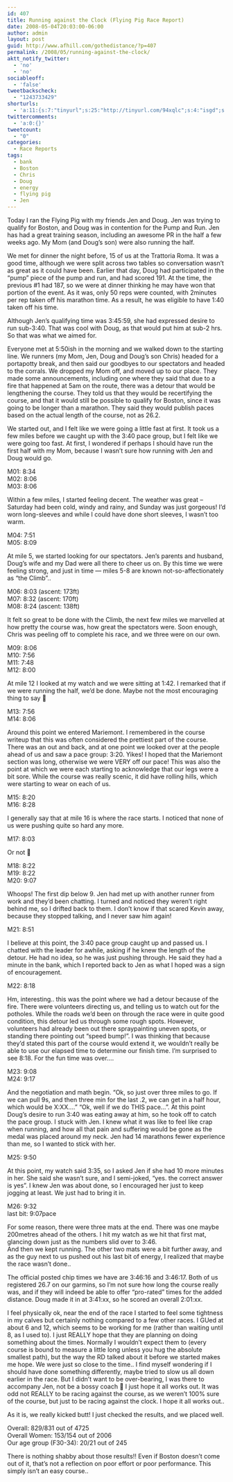 ```yaml
---
id: 407
title: Running against the Clock (Flying Pig Race Report)
date: 2008-05-04T20:03:00-06:00
author: admin
layout: post
guid: http://www.afhill.com/gothedistance/?p=407
permalink: /2008/05/running-against-the-clock/
aktt_notify_twitter:
  - 'no'
  - 'no'
sociableoff:
  - 'false'
tweetbackscheck:
  - "1243733429"
shorturls:
  - 'a:11:{s:7:"tinyurl";s:25:"http://tinyurl.com/94xqlc";s:4:"isgd";s:17:"http://is.gd/fpSl";s:5:"bitly";s:18:"http://bit.ly/edVl";s:5:"snipr";s:22:"http://snipr.com/9tpvr";s:5:"snurl";s:22:"http://snurl.com/9tpvr";s:7:"snipurl";s:24:"http://snipurl.com/9tpvr";s:5:"adjix";s:207:"(10 Jan 2008 temporary restriction: API requires valid partnerID or partnerEmail key in request. Contact us if this affects you.) Invalid Adjix request. API documentation @ http://web.adjix.com/AdjixAPI.html";s:4:"advu";s:203:"(10 Jan 2008 temporary restriction: API requires valid partnerID or partnerEmail key in request. Contact us if this affects you.) Invalid Adjix request. API documentation @ http://web.ad.vu/AdjixAPI.html";s:4:"zima";s:18:"http://zi.ma/cf6ef";s:4:"trim";s:17:"http://tr.im/4pc9";s:9:"permalink";s:70:"http://www.afhill.com/gothedistance/2008/05/running-against-the-clock/";}'
twittercomments:
  - 'a:0:{}'
tweetcount:
  - "0"
categories:
  - Race Reports
tags:
  - bank
  - Boston
  - Chris
  - Doug
  - energy
  - flying pig
  - Jen
---
```

Today I ran the Flying Pig with my friends Jen and Doug. Jen was trying to qualify for Boston, and Doug was in contention for the Pump and Run. Jen has had a great training season, including an awesome PR in the half a few weeks ago. My Mom (and Doug&#8217;s son) were also running the half. 

We met for dinner the night before, 15 of us at the Trattoria Roma. It was a good time, although we were split across two tables so conversation wasn&#8217;t as great as it could have been. Earlier that day, Doug had participated in the &#8220;pump&#8221; piece of the pump and run, and had scored 191. At the time, the previous #1 had 187, so we were at dinner thinking he may have won that portion of the event. As it was, only 50 reps were counted, with 2minutes per rep taken off his marathon time. As a result, he was eligible to have 1:40 taken off his time. 

Although Jen&#8217;s qualifying time was 3:45:59, she had expressed desire to run sub-3:40. That was cool with Doug, as that would put him at sub-2 hrs. So that was what we aimed for. 

Everyone met at 5:50ish in the morning and we walked down to the starting line. We runners (my Mom, Jen, Doug and Doug&#8217;s son Chris) headed for a portapotty break, and then said our goodbyes to our spectators and headed to the corrals. We dropped my Mom off, and moved up to our place. They made some announcements, including one where they said that due to a fire that happened at 5am on the route, there was a detour that would be lengthening the course. They told us that they would be recertifying the course, and that it would still be possible to qualify for Boston, since it was going to be longer than a marathon. They said they would publish paces based on the actual length of the course, not as 26.2. 

We started out, and I felt like we were going a little fast at first. It took us a few miles before we caught up with the 3:40 pace group, but I felt like we were going too fast. At first, I wondered if perhaps I should have run the first half with my Mom, because I wasn&#8217;t sure how running with Jen and Doug would go. 

M01: 8:34  
M02: 8:06  
M03: 8:06

Within a few miles, I started feeling decent. The weather was great &#8211; Saturday had been cold, windy and rainy, and Sunday was just gorgeous! I&#8217;d worn long-sleeves and while I could have done short sleeves, I wasn&#8217;t too warm.

M04: 7:51  
M05: 8:09

At mile 5, we started looking for our spectators. Jen&#8217;s parents and husband, Doug&#8217;s wife and my Dad were all there to cheer us on. By this time we were feeling strong, and just in time &#8212; miles 5-8 are known not-so-affectionately as &#8220;the Climb&#8221;..

M06: 8:03 (ascent: 173ft)  
M07: 8:32 (ascent: 170ft)  
M08: 8:24 (ascent: 138ft)

It felt so great to be done with the Climb, the next few miles we marvelled at how pretty the course was, how great the spectators were. Soon enough, Chris was peeling off to complete his race, and we three were on our own.

M09: 8:06  
M10: 7:56  
M11: 7:48  
M12: 8:00

At mile 12 I looked at my watch and we were sitting at 1:42. I remarked that if we were running the half, we&#8217;d be done. Maybe not the most encouraging thing to say 🙂

M13: 7:56  
M14: 8:06

Around this point we entered Mariemont. I remembered in the course writeup that this was often considered the prettiest part of the course. There was an out and back, and at one point we looked over at the people ahead of us and saw a pace group: 3:20. Yikes! I hoped that the Mariemont section was long, otherwise we were VERY off our pace! This was also the point at which we were each starting to acknowledge that our legs were a bit sore. While the course was really scenic, it did have rolling hills, which were starting to wear on each of us.

M15: 8:20  
M16: 8:28

I generally say that at mile 16 is where the race starts. I noticed that none of us were pushing quite so hard any more. 

M17: 8:03

Or not 🙂

M18: 8:22  
M19: 8:22  
M20: 9:07

Whoops! The first dip below 9. Jen had met up with another runner from work and they&#8217;d been chatting. I turned and noticed they weren&#8217;t right behind me, so I drifted back to them. I don&#8217;t know if that scared Kevin away, because they stopped talking, and I never saw him again!

M21: 8:51

I believe at this point, the 3:40 pace group caught up and passed us. I chatted with the leader for awhile, asking if he knew the length of the detour. He had no idea, so he was just pushing through. He said they had a minute in the bank, which I reported back to Jen as what I hoped was a sign of encouragement.

M22: 8:18

Hm, interesting.. this was the point where we had a detour because of the fire. There were volunteers directing us, and telling us to watch out for the potholes. While the roads we&#8217;d been on through the race were in quite good condition, this detour led us through some rough spots. However, volunteers had already been out there spraypainting uneven spots, or standing there pointing out &#8220;speed bump!&#8221;. I was thinking that because they&#8217;d stated this part of the course would extend it, we wouldn&#8217;t really be able to use our elapsed time to determine our finish time. I&#8217;m surprised to see 8:18. For the fun time was over&#8230;. 

M23: 9:08  
M24: 9:17

And the negotiation and math begin. &#8220;Ok, so just over three miles to go. If we can pull 9s, and then three min for the last .2, we can get in a half hour, which would be X:XX&#8230;.&#8221; &#8220;Ok, well if we do THIS pace&#8230;&#8221;. At this point Doug&#8217;s desire to run 3:40 was eating away at him, so he took off to catch the pace group. I stuck with Jen. I knew what it was like to feel like crap when running, and how all that pain and suffering would be gone as the medal was placed around my neck. Jen had 14 marathons fewer experience than me, so I wanted to stick with her. 

M25: 9:50

At this point, my watch said 3:35, so I asked Jen if she had 10 more minutes in her. She said she wasn&#8217;t sure, and I semi-joked, &#8220;yes. the correct answer is yes&#8221;. I knew Jen was about done, so I encouraged her just to keep jogging at least. We just had to bring it in.

M26: 9:32  
last bit: 9:07pace

For some reason, there were three mats at the end. There was one maybe 200metres ahead of the others. I hit my watch as we hit that first mat, glancing down just as the numbers slid over to 3:46.  
And then we kept running. The other two mats were a bit further away, and as the guy next to us pushed out his last bit of energy, I realized that maybe the race wasn&#8217;t done..

The official posted chip times we have are 3:46:16 and 3:46:17. Both of us registered 26.7 on our garmins, so I&#8217;m not sure how long the course really was, and if they will indeed be able to offer &#8220;pro-rated&#8221; times for the added distance. Doug made it in at 3:41:xx, so he scored an overall 2:01:xx.

I feel physically ok, near the end of the race I started to feel some tightness in my calves but certainly nothing compared to a few other races. I GUed at about 6 and 12, which seems to be working for me (rather than waiting until 8, as I used to). I just REALLY hope that they are planning on doing something about the times. Normally I wouldn&#8217;t expect them to (every course is bound to measure a little long unless you hug the absolute smallest path), but the way the RD talked about it before we started makes me hope. We were just so close to the time.. I find myself wondering if I should have done something differently, maybe tried to slow us all down earlier in the race. But I didn&#8217;t want to be over-bearing, I was there to accompany Jen, not be a bossy coach 🙂 I just hope it all works out. It was odd not REALLY to be racing against the course, as we weren&#8217;t 100% sure of the course, but just to be racing against the clock. I hope it all works out..

As it is, we really kicked butt! I just checked the results, and we placed well. 

Overall: 829/831 out of 4725  
Overall Women: 153/154 out of 2006  
Our age group (F30-34): 20/21 out of 245

There is nothing shabby about those results!! Even if Boston doesn&#8217;t come out of it, that&#8217;s not a reflection on poor effort or poor performance. This simply isn&#8217;t an easy course..